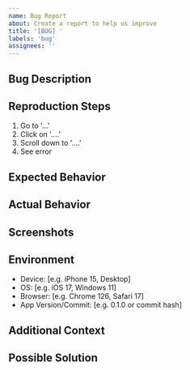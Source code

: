 ```yaml
---
name: Bug Report
about: Create a report to help us improve
title: '[BUG] '
labels: 'bug'
assignees: ''
---
```


## Bug Description
<!-- A clear and concise description of what the bug is -->

## Reproduction Steps
<!-- Steps to reproduce the behavior -->
1. Go to '...'
2. Click on '....'
3. Scroll down to '....'
4. See error

## Expected Behavior
<!-- A clear and concise description of what you expected to happen -->

## Actual Behavior
<!-- What actually happened instead -->

## Screenshots
<!-- If applicable, add screenshots to help explain your problem -->

## Environment
<!-- Please complete the following information -->
- Device: [e.g. iPhone 15, Desktop]
- OS: [e.g. iOS 17, Windows 11]
- Browser: [e.g. Chrome 126, Safari 17]
- App Version/Commit: [e.g. 0.1.0 or commit hash]

## Additional Context
<!-- Add any other context about the problem here -->

## Possible Solution
<!-- If you have suggestions on how to fix the issue, please describe -->